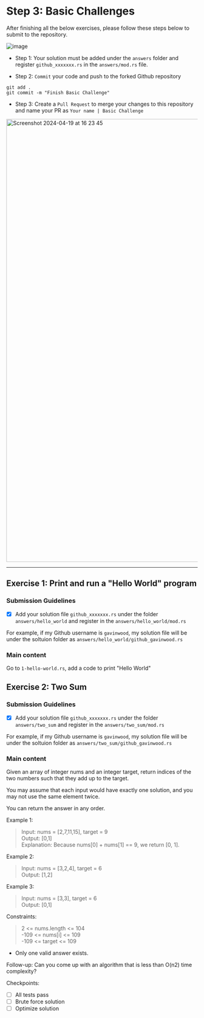 # Step 3: Basic Challenges

After finishing all the below exercises, please follow these steps below to submit to the repository.

![image](https://github.com/openguild-labs/open-hack-rust-starter/assets/56880684/a226bf2f-ba01-4e00-99e3-bef7aecee1d7)

- Step 1: Your solution must be added under the `answers` folder and register `github_xxxxxxx.rs` in the `answers/mod.rs` file.

- Step 2: `Commit` your code and push to the forked Github repository

```
git add .
git commit -m "Finish Basic Challenge"
```

- Step 3: Create a `Pull Request` to merge your changes to this repository and name your PR as `Your name | Basic Challenge`

<img width="1166" alt="Screenshot 2024-04-19 at 16 23 45" src="https://github.com/openguild-labs/open-hack-rust-starter/assets/56880684/7554ca7d-da68-4a23-893a-4f2c11a78d37">

---

## Exercise 1: Print and run a "Hello World" program

### Submission Guidelines

- [x] Add your solution file `github_xxxxxxx.rs` under the folder `answers/hello_world` and register in the `answers/hello_world/mod.rs`

For example, if my Github username is `gavinwood`, my solution file will be under the soltuion folder as `answers/hello_world/github_gavinwood.rs`

### Main content

Go to `1-hello-world.rs`, add a code to print "Hello World"

## Exercise 2: Two Sum

### Submission Guidelines

- [x] Add your solution file `github_xxxxxxx.rs` under the folder `answers/two_sum` and register in the `answers/two_sum/mod.rs`

For example, if my Github username is `gavinwood`, my solution file will be under the soltuion folder as `answers/two_sum/github_gavinwood.rs`

### Main content

Given an array of integer nums and an integer target, return indices of the two numbers such that they add up to the target.

You may assume that each input would have exactly one solution, and you may not use the same element twice.

You can return the answer in any order.

Example 1:

> Input: nums = [2,7,11,15], target = 9  
> Output: [0,1]  
> Explanation: Because nums[0] + nums[1] == 9, we return [0, 1].

Example 2:

> Input: nums = [3,2,4], target = 6  
> Output: [1,2]

Example 3:

> Input: nums = [3,3], target = 6  
> Output: [0,1]

Constraints:

> 2 <= nums.length <= 104  
> -109 <= nums[i] <= 109  
> -109 <= target <= 109

- Only one valid answer exists.

Follow-up: Can you come up with an algorithm that is less than O(n2) time complexity?

Checkpoints:

- [ ] All tests pass
- [ ] Brute force solution
- [ ] Optimize solution
